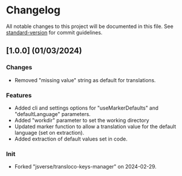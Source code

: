 # Changelog

All notable changes to this project will be documented in this file. See [standard-version](https://github.com/conventional-changelog/standard-version) for commit guidelines.

## [1.0.0] (01/03/2024)

### Changes 
* Removed "missing value" string as default for translations. 

### Features 
* Added cli and settings options for "useMarkerDefaults" and "defaultLanguage" parameters.
* Added "workdir" parameter to set the working directory
* Updated marker function to allow a translation value for the default language (set on extraction).
* Added extraction of default values set in code. 
 
### Init
* Forked "jsverse/transloco-keys-manager" on 2024-02-29.